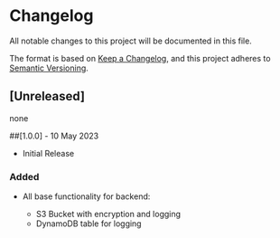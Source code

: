 # Changelog

All notable changes to this project will be documented in this file.

The format is based on [Keep a Changelog](https://keepachangelog.com/en/1.0.0/),
and this project adheres to [Semantic Versioning](https://semver.org/spec/v2.0.0.html).

## [Unreleased]
none

##[1.0.0] - 10 May 2023
* Initial Release

### Added
* All base functionality for backend:

    * S3 Bucket with encryption and logging
    * DynamoDB table for logging
